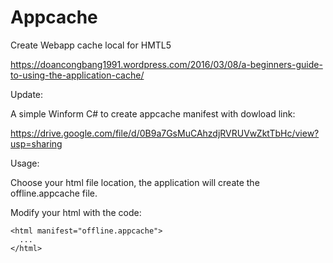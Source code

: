# Appcache
Create Webapp cache local for HMTL5

https://doancongbang1991.wordpress.com/2016/03/08/a-beginners-guide-to-using-the-application-cache/

Update:

A simple Winform C# to create appcache manifest with dowload link:

https://drive.google.com/file/d/0B9a7GsMuCAhzdjRVRUVwZktTbHc/view?usp=sharing

Usage:

Choose your html file location, the application will create the offline.appcache file.

Modify your html with the code:

    <html manifest="offline.appcache">
      ...
    </html>
